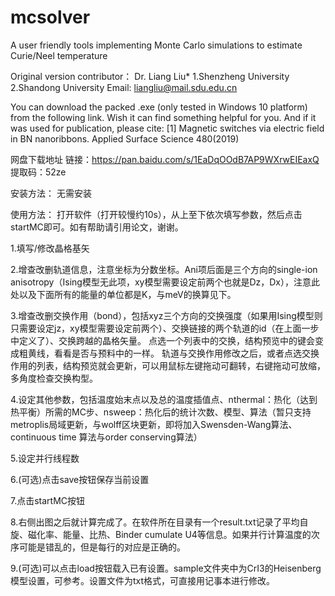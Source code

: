 # mcsolver
A user friendly tools implementing Monte Carlo simulations to estimate Curie/Neel temperature

Original version contributor： Dr. Liang Liu* 1.Shenzheng University 2.Shandong University
Email: liangliu@mail.sdu.edu.cn

You can download the packed .exe (only tested in Windows 10 platform) from the following link. Wish it can find something helpful for you. And if it was used for publication, please cite:
[1] Magnetic switches via electric field in BN nanoribbons. Applied Surface Science 480(2019)


网盘下载地址
链接：https://pan.baidu.com/s/1EaDqOOdB7AP9WXrwEIEaxQ
提取码：52ze

安装方法：
无需安装

使用方法：
打开软件（打开较慢约10s），从上至下依次填写参数，然后点击startMC即可。如有帮助请引用论文，谢谢。

1.填写/修改晶格基矢

2.增查改删轨道信息，注意坐标为分数坐标。Ani项后面是三个方向的single-ion anisotropy（Ising模型无此项，xy模型需要设定前两个也就是Dz，Dx），注意此处以及下面所有的能量的单位都是K，与meV的换算见下。

3.增查改删交换作用（bond），包括xyz三个方向的交换强度（如果用Ising模型则只需要设定jz，xy模型需要设定前两个）、交换链接的两个轨道的id（在上面一步中定义了）、交换跨越的晶格矢量。
点选一个列表中的交换，结构预览中的键会变成粗黄线，看看是否与预料中的一样。
轨道与交换作用修改之后，或者点选交换作用的列表，结构预览就会更新，可以用鼠标左键拖动可翻转，右键拖动可放缩，多角度检查交换构型。

4.设定其他参数，包括温度始末点以及总的温度插值点、nthermal：热化（达到热平衡）所需的MC步、nsweep：热化后的统计次数、模型、算法（暂只支持metroplis局域更新，与wolff区块更新，即将加入Swensden-Wang算法、continuous time 算法与order conserving算法）

5.设定并行线程数

6.(可选)点击save按钮保存当前设置

7.点击startMC按钮

8.右侧出图之后就计算完成了。在软件所在目录有一个result.txt记录了平均自旋、磁化率、能量、比热、Binder cumulate U4等信息。如果并行计算温度的次序可能是错乱的，但是每行的对应是正确的。

9.(可选)可以点击load按钮载入已有设置。sample文件夹中为CrI3的Heisenberg模型设置，可参考。设置文件为txt格式，可直接用记事本进行修改。

